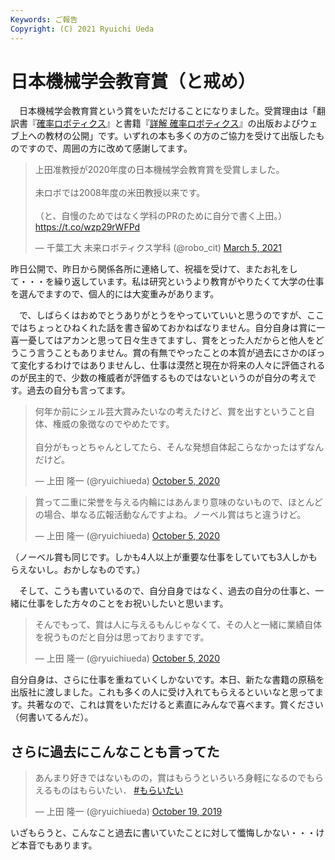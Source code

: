 ```yaml
---
Keywords: ご報告
Copyright: (C) 2021 Ryuichi Ueda
---
```


# 日本機械学会教育賞（と戒め）

　日本機械学会教育賞という賞をいただけることになりました。受賞理由は「翻訳書『[確率ロボティクス](https://amzn.to/3c7CAE2)』と書籍『[詳解 確率ロボティクス](https://amzn.to/3qoTvH2)』の出版およびウェブ上への教材の公開」です。いずれの本も多くの方のご協力を受けて出版したものですので、周囲の方に改めて感謝してます。

<blockquote class="twitter-tweet" data-partner="tweetdeck"><p lang="ja" dir="ltr">上田准教授が2020年度の日本機械学会教育賞を受賞しました。<br><br>未ロボでは2008年度の米田教授以来です。<br><br>（と、自慢のためではなく学科のPRのために自分で書く上田。）<a href="https://t.co/wzp29rWFPd">https://t.co/wzp29rWFPd</a></p>&mdash; 千葉工大 未来ロボティクス学科 (@robo_cit) <a href="https://twitter.com/robo_cit/status/1367702081000280067?ref_src=twsrc%5Etfw">March 5, 2021</a></blockquote>
<script async src="https://platform.twitter.com/widgets.js" charset="utf-8"></script>

昨日公開で、昨日から関係各所に連絡して、祝福を受けて、またお礼をして・・・を繰り返しています。私は研究というより教育がやりたくて大学の仕事を選んでますので、個人的には大変重みがあります。


　で、しばらくはおめでとうありがとうをやっていていいと思うのですが、ここではちょっとひねくれた話を書き留めておかねばなりません。自分自身は賞に一喜一憂してはアカンと思って日々生きてますし、賞をとった人だからと他人をどうこう言うこともありません。賞の有無でやったことの本質が過去にさかのぼって変化するわけではありませんし、仕事は漠然と現在か将来の人々に評価されるのが民主的で、少数の権威者が評価するものではないというのが自分の考えです。過去の自分も言ってます。

<blockquote class="twitter-tweet" data-partner="tweetdeck"><p lang="ja" dir="ltr">何年か前にシェル芸大賞みたいなの考えたけど、賞を出すということ自体、権威の象徴なのでやめたです。<br><br>自分がもっとちゃんとしてたら、そんな発想自体起こらなかったはずなんだけど。</p>&mdash; 上田 隆一 (@ryuichiueda) <a href="https://twitter.com/ryuichiueda/status/1313078244946501633?ref_src=twsrc%5Etfw">October 5, 2020</a></blockquote>
<script async src="https://platform.twitter.com/widgets.js" charset="utf-8"></script>

<blockquote class="twitter-tweet" data-partner="tweetdeck"><p lang="ja" dir="ltr">賞って二重に栄誉を与える内輪にはあんまり意味のないもので、ほとんどの場合、単なる広報活動なんですよね。ノーベル賞はちと違うけど。</p>&mdash; 上田 隆一 (@ryuichiueda) <a href="https://twitter.com/ryuichiueda/status/1313073724430544896?ref_src=twsrc%5Etfw">October 5, 2020</a></blockquote>
<script async src="https://platform.twitter.com/widgets.js" charset="utf-8"></script>

（ノーベル賞も同じです。しかも4人以上が重要な仕事をしていても3人しかもらえないし。おかしなものです。）

　そして、こうも書いているので、自分自身ではなく、過去の自分の仕事と、一緒に仕事をした方々のことをお祝いしたいと思います。

<blockquote class="twitter-tweet" data-partner="tweetdeck"><p lang="ja" dir="ltr">そんでもって、賞は人に与えるもんじゃなくて、その人と一緒に業績自体を祝うものだと自分は思っておりますです。</p>&mdash; 上田 隆一 (@ryuichiueda) <a href="https://twitter.com/ryuichiueda/status/1313074699866238977?ref_src=twsrc%5Etfw">October 5, 2020</a></blockquote>
<script async src="https://platform.twitter.com/widgets.js" charset="utf-8"></script>

自分自身は、さらに仕事を重ねていくしかないです。本日、新たな書籍の原稿を出版社に渡しました。これも多くの人に受け入れてもらえるといいなと思ってます。共著なので、これは賞をいただけると素直にみんなで喜べます。賞ください（何書いてるんだ）。

## さらに過去にこんなことも言ってた

<blockquote class="twitter-tweet" data-partner="tweetdeck"><p lang="ja" dir="ltr">あんまり好きではないものの，賞はもらうといろいろ身軽になるのでもらえるものはもらいたい． <a href="https://twitter.com/hashtag/%E3%82%82%E3%82%89%E3%81%84%E3%81%9F%E3%81%84?src=hash&amp;ref_src=twsrc%5Etfw">#もらいたい</a></p>&mdash; 上田 隆一 (@ryuichiueda) <a href="https://twitter.com/ryuichiueda/status/1185463208619827200?ref_src=twsrc%5Etfw">October 19, 2019</a></blockquote>
<script async src="https://platform.twitter.com/widgets.js" charset="utf-8"></script>

いざもらうと、こんなこと過去に書いていたことに対して懺悔しかない・・・けど本音でもあります。
